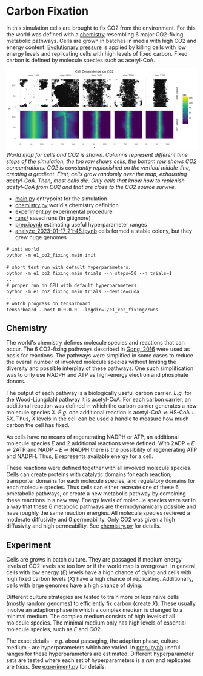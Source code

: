 # Carbon Fixation

In this simulation cells are brought to fix CO2 from the environment.
For this the world was defined with a [chemistry](#chemistry) resembling 6 major CO2-fixing metabolic pathways.
Cells are grown in batches in media with high CO2 and energy content.
[Evolutionary pressure](#experiment) is applied by killing cells with low energy levels
and replicating cells with high levels of fixed carbon.
Fixed carbon is defined by molecule species such as acetyl-CoA.

![latest run](latest_run.png "latest run")
_World map for cells and CO2 is shown. Columns represent different time steps of the simulation, the top row shows cells, the bottom row shows CO2 concentrations. CO2 is constantly replenished on the vertical middle-line, creating a gradient. First, cells grow randomly over the map, exhausting acetyl-CoA. Then, most cells die. Only cells that know how to replenish acetyl-CoA from CO2 and that are close to the CO2 source survive._

- [main.py](./main.py) entrypoint for the simulation
- [chemistry.py](./chemistry.py) world's chemistry definition
- [experiment.py](./experiment.py) experimental procedure
- [runs/](./runs/) saved runs (in gitignore)
- [prep.ipynb](./prep.ipynb) estimating useful hyperparameter ranges
- [analyze_2023-01-17_21-45.ipynb](./analyze_2023-01-17_21-45.ipynb) cells formed a stable colony, but they grew huge genomes

```
# init world
python -m e1_co2_fixing.main init

# short test run with default hyperparameters:
python -m e1_co2_fixing.main trials --n_steps=50 --n_trials=1
...
# proper run on GPU with default hyperparameters:
python -m e1_co2_fixing.main trials --device=cuda
...
# watch progress on tensorboard
tensorboard --host 0.0.0.0 --logdir=./e1_co2_fixing/runs
```

## Chemistry

The world's chemistry defines molecule species and reactions that can occur.
The 6 CO2-fixing pathways described in [Gong, 2016](https://link.springer.com/article/10.1007/s11427-016-0304-2)
were used as basis for reactions.
The pathways were simplified in some cases to reduce the overall number of involved molecule species
without limiting the diversity and possible interplay of these pathways.
One such simplification was to only use NADPH and ATP as high-energy electron and phosphate donors.

The output of each pathway is a biologically useful carbon carrier.
_E.g._ for the Wood-Ljungdahl pathway it is acetyl-CoA.
For each carbon carrier, an additional reaction was defined in which the carbon carrier
generates a new molecule species $X$.
_E.g._ one additional reaction is $\text{acetyl-CoA} \rightleftharpoons \text{HS-CoA} + 5 X$.
Thus, $X$ levels in the cell can be used a handle to measure how much carbon the cell has fixed.

As cells have no means of regenerating NADPH or ATP, an additional molecule species $E$ and 2 additional reactions were defined.
With $2 \text{ADP} + E \rightleftharpoons 2 \text{ATP}$ and $\text{NADP} + E \rightleftharpoons \text{NADPH}$
there is the possibility of regenerating ATP and NADPH.
Thus, $E$ represents available energy for a cell.

These reactions were defined together with all involved molecule species.
Cells can create proteins with catalytic domains for each reaction,
transporter domains for each molecule species, and regulatory domains for each molecule species.
Thus cells can either recreate one of these 6 pmetabolic pathways, or
create a new metabolic pathway by combining these reactions in a new way.
Energy levels of molecule species were set in a way that these 6 metabolic pathways
are thermodynamically possible and have roughly the same reaction energies.
All molecule species recieved a moderate diffusivity and 0 permeability.
Only CO2 was given a high diffusivity and high permeability.
See [chemistry.py](./chemistry.py) for details.

## Experiment

Cells are grows in batch culture.
They are passaged if medium energy levels of CO2 levels are too low
or if the world map is overgrown.
In general, cells with low energy ($E$) levels have a high chance of dying
and cells with high fixed carbon levels ($X$) have a high chance of replicating.
Additionally, cells with large genomes have a high chance of dying.

Different culture strategies are tested to train more or less naive
cells (mostly random genomes) to efficiently fix carbon (create $X$).
These usually involve an adaption phase in which a complex medium
is changed to a minimal medium.
The complex medium consists of high levels of all molecule species.
The minimal medium only has high levels of essential molecule species,
such as $E$ and $CO2$.

The exact details - _e.g._ about passaging, the adaption phase, culture medium -
are hyperparameters which are varied.
In [prep.ipynb](./ipynb) useful ranges for these hyperparameters are estimated.
Different hyperparameter sets are tested where each set of hyperparameters is a
$run$ and replicates are $trials$.
See [experiment.py](./experiment.py) for details.
